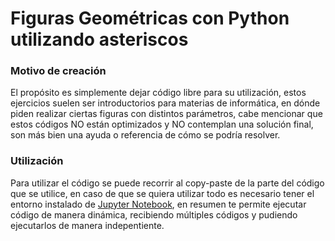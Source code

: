 <main>
  <h1>Figuras Geométricas con Python utilizando asteriscos</h1>
  <h3>Motivo de creación</h3>
  <p>El propósito es simplemente dejar código libre para su utilización, estos ejercicios suelen ser introductorios para materias de informática, en dónde piden realizar ciertas figuras con distintos parámetros, cabe mencionar que estos códigos NO están optimizados y NO contemplan una solución final, son más bien una ayuda o referencia de cómo se podría resolver.</p>
  <h3>Utilización</h3>
  <p>Para utilizar el código se puede recorrir al copy-paste de la parte del código que se utilice, en caso de que se quiera utilizar todo es necesario tener el entorno instalado de <a href="https://jupyter.org/">Jupyter Notebook</a>, en resumen te permite ejecutar código de manera dinámica, recibiendo múltiples códigos y pudiendo ejecutarlos de manera indepentiente.</p>
</main>
